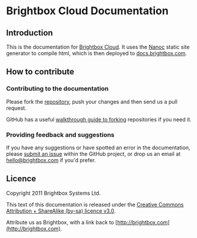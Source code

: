 # Brightbox Cloud Documentation

## Introduction

This is the documentation for [Brightbox Cloud](http://brightbox.com). It uses the [Nanoc](http://nanoc.stoneship.org/) static site generator to compile html, which is then deployed to [docs.brightbox.com](http://docs.brightbox.com).

## How to contribute

### Contributing to the documentation

Please fork the [repository](https://github.com/brightbox/docs.brightbox.com), push your changes and then send us a pull request.

GitHub has a useful [walkthrough guide to forking](http://help.github.com/fork-a-repo/) repositories if you need it.

### Providing feedback and suggestions

If you have any suggestions or have spotted an error in the documentation, please [submit an issue](https://github.com/brightbox/docs.brightbox.com/issues/new) within the GitHub project, or drop us an email at [hello@brightbox.com](mailto:hello@brightbox.com) if you'd prefer.

## Licence

Copyright 2011 Brightbox Systems Ltd.

This text of this documentation is released under the [Creative Commons Attribution + ShareAlike (by-sa) licence v3.0](http://creativecommons.org/licenses/by-sa/3.0/).

Attribute us as Brightbox, with a link back to [http://brightbox.com](http://brightbox.com).
